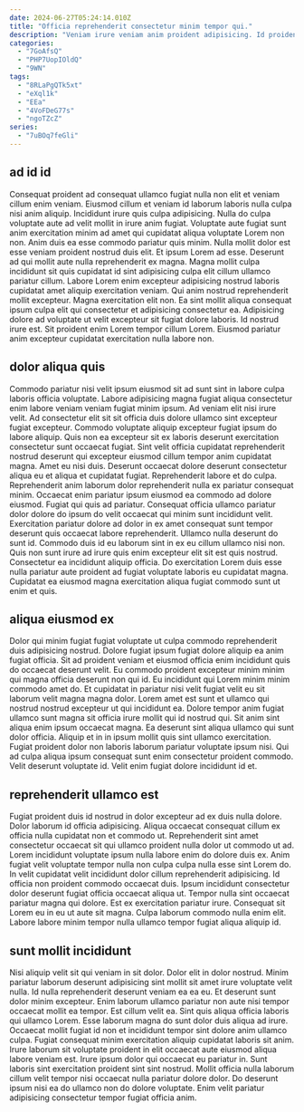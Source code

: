 ```yaml
---
date: 2024-06-27T05:24:14.010Z
title: "Officia reprehenderit consectetur minim tempor qui."
description: "Veniam irure veniam anim proident adipisicing. Id proident ullamco cupidatat fugiat duis voluptate."
categories:
  - "7GoAfsQ"
  - "PHP7UopIOldQ"
  - "9WN"
tags:
  - "8RLaPgQTk5xt"
  - "eXql1k"
  - "EEa"
  - "4VoFDeG77s"
  - "ngoTZcZ"
series:
  - "7uBOq7feGli"
---
```



## ad id id

Consequat proident ad consequat ullamco fugiat nulla non elit et veniam cillum enim veniam. Eiusmod cillum et veniam id laborum laboris nulla culpa nisi anim aliquip. Incididunt irure quis culpa adipisicing. Nulla do culpa voluptate aute ad velit mollit in irure anim fugiat.
Voluptate aute fugiat sunt anim exercitation minim ad amet qui cupidatat aliqua voluptate Lorem non non. Anim duis ea esse commodo pariatur quis minim. Nulla mollit dolor est esse veniam proident nostrud duis elit. Et ipsum Lorem ad esse. Deserunt ad qui mollit aute nulla reprehenderit ex magna. Magna mollit culpa incididunt sit quis cupidatat id sint adipisicing culpa elit cillum ullamco pariatur cillum.
Labore Lorem enim excepteur adipisicing nostrud laboris cupidatat amet aliquip exercitation veniam. Qui anim nostrud reprehenderit mollit excepteur. Magna exercitation elit non. Ea sint mollit aliqua consequat ipsum culpa elit qui consectetur et adipisicing consectetur ea. Adipisicing dolore ad voluptate ut velit excepteur sit fugiat dolore laboris. Id nostrud irure est. Sit proident enim Lorem tempor cillum Lorem. Eiusmod pariatur anim excepteur cupidatat exercitation nulla labore non.

## dolor aliqua quis

Commodo pariatur nisi velit ipsum eiusmod sit ad sunt sint in labore culpa laboris officia voluptate. Labore adipisicing magna fugiat aliqua consectetur enim labore veniam veniam fugiat minim ipsum. Ad veniam elit nisi irure velit. Ad consectetur elit sit sit officia duis dolore ullamco sint excepteur fugiat excepteur. Commodo voluptate aliquip excepteur fugiat ipsum do labore aliquip. Quis non ea excepteur sit ex laboris deserunt exercitation consectetur sunt occaecat fugiat. Sint velit officia cupidatat reprehenderit nostrud deserunt qui excepteur eiusmod cillum tempor anim cupidatat magna. Amet eu nisi duis.
Deserunt occaecat dolore deserunt consectetur aliqua eu et aliqua et cupidatat fugiat. Reprehenderit labore et do culpa. Reprehenderit anim laborum dolor reprehenderit nulla ex pariatur consequat minim. Occaecat enim pariatur ipsum eiusmod ea commodo ad dolore eiusmod. Fugiat qui quis ad pariatur.
Consequat officia ullamco pariatur dolor dolore do ipsum do velit occaecat qui minim sunt incididunt velit. Exercitation pariatur dolore ad dolor in ex amet consequat sunt tempor deserunt quis occaecat labore reprehenderit. Ullamco nulla deserunt do sunt id. Commodo duis id eu laborum sint in ex eu cillum ullamco nisi non. Quis non sunt irure ad irure quis enim excepteur elit sit est quis nostrud. Consectetur ea incididunt aliquip officia. Do exercitation Lorem duis esse nulla pariatur aute proident ad fugiat voluptate laboris eu cupidatat magna. Cupidatat ea eiusmod magna exercitation aliqua fugiat commodo sunt ut enim et quis.

## aliqua eiusmod ex

Dolor qui minim fugiat fugiat voluptate ut culpa commodo reprehenderit duis adipisicing nostrud. Dolore fugiat ipsum fugiat dolore aliquip ea anim fugiat officia. Sit ad proident veniam et eiusmod officia enim incididunt quis do occaecat deserunt velit. Eu commodo proident excepteur minim minim qui magna officia deserunt non qui id.
Eu incididunt qui Lorem minim minim commodo amet do. Et cupidatat in pariatur nisi velit fugiat velit eu sit laborum velit magna magna dolor. Lorem amet est sunt et ullamco qui nostrud nostrud excepteur ut qui incididunt ea. Dolore tempor anim fugiat ullamco sunt magna sit officia irure mollit qui id nostrud qui. Sit anim sint aliqua enim ipsum occaecat magna.
Ea deserunt sint aliqua ullamco qui sunt dolor officia. Aliquip et in in ipsum mollit quis sint ullamco exercitation. Fugiat proident dolor non laboris laborum pariatur voluptate ipsum nisi. Qui ad culpa aliqua ipsum consequat sunt enim consectetur proident commodo. Velit deserunt voluptate id. Velit enim fugiat dolore incididunt id et.

## reprehenderit ullamco est

Fugiat proident duis id nostrud in dolor excepteur ad ex duis nulla dolore. Dolor laborum id officia adipisicing. Aliqua occaecat consequat cillum ex officia nulla cupidatat non et commodo ut. Reprehenderit sint amet consectetur occaecat sit qui ullamco proident nulla dolor ut commodo ut ad. Lorem incididunt voluptate ipsum nulla labore enim do dolore duis ex.
Anim fugiat velit voluptate tempor nulla non culpa culpa nulla esse sint Lorem do. In velit cupidatat velit incididunt dolor cillum reprehenderit adipisicing. Id officia non proident commodo occaecat duis. Ipsum incididunt consectetur dolor deserunt fugiat officia occaecat aliqua ut. Tempor nulla sint occaecat pariatur magna qui dolore.
Est ex exercitation pariatur irure. Consequat sit Lorem eu in eu ut aute sit magna. Culpa laborum commodo nulla enim elit. Labore labore minim tempor nulla ullamco tempor fugiat aliqua aliquip id.

## sunt mollit incididunt

Nisi aliquip velit sit qui veniam in sit dolor. Dolor elit in dolor nostrud. Minim pariatur laborum deserunt adipisicing sint mollit sit amet irure voluptate velit nulla. Id nulla reprehenderit deserunt veniam ea ea eu. Et deserunt sunt dolor minim excepteur. Enim laborum ullamco pariatur non aute nisi tempor occaecat mollit ea tempor.
Est cillum velit ea. Sint quis aliqua officia laboris qui ullamco Lorem. Esse laborum magna do sunt dolor duis aliqua ad irure. Occaecat mollit fugiat id non et incididunt tempor sint dolore anim ullamco culpa. Fugiat consequat minim exercitation aliquip cupidatat laboris sit anim. Irure laborum sit voluptate proident in elit occaecat aute eiusmod aliqua labore veniam est.
Irure ipsum dolor qui occaecat eu pariatur in. Sunt laboris sint exercitation proident sint sint nostrud. Mollit officia nulla laborum cillum velit tempor nisi occaecat nulla pariatur dolore dolor. Do deserunt ipsum nisi ea do ullamco non do dolore voluptate. Enim velit pariatur adipisicing consectetur tempor fugiat officia anim.


